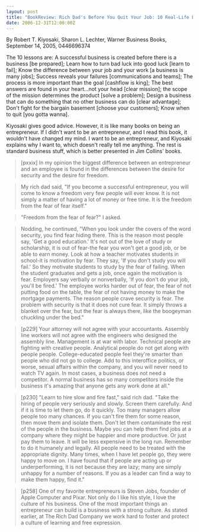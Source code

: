 ```yaml
---
layout: post
title: "BookReview: Rich Dad's Before You Quit Your Job: 10 Real-Life Lessons Every Entrepreneur Should Know About Building a Multimillion-Dollar Business"
date: 2006-12-31T12:00:00Z
---
```

By Robert T. Kiyosaki, Sharon L. Lechter, Warner Business Books, September 14, 2005, 0446696374

The 10 lessons are: A successful business is created before there
is a business [be prepared]; Learn how to turn bad luck into good luck
[learn to fail]; Know the difference between your job and your work
[a business is many jobs]; Success reveals your failures
[communications and teams]; The process is more important than the
goal [cashflow is king]; The best answers are found in your
heart...not your head [clear mission]; the scope of the mission
determines the product [solve a problem]; Design a business that can
do something that no other business can do [clear advantage]; Don't
fight for the bargain basement [choose your customers]; Know when to
quit [you gotta wanna].

Kiyosaki gives good advice.  However, it is like many books on being
an entrepreneur.  If I didn't want to be an entrepreneur, and
I read this book, it wouldn't have changed my mind.  I want to be an
entrepreneur, and Kiyosaki explains why I want to, which doesn't
really tell me anything.  The rest is standard business stuff, which
is better presented in Jim Collins' books.


> [pxxix] In my opinion the biggest difference between an entrepreneur
> and an employee is found in the differences between the desire for
> security and the desire for freedom.



> My rich dad said, "If you become a successful entrepreneur, you will
> come to know a freedom very few people will ever know. It is not
> simply a matter of having a lot of money or free time. It is the
> freedom from the fear of fear itself."



> "Freedom from the fear of fear?" I asked.



> Nodding, he continued, "When you look under the covers of the word
> security, you find fear hiding there. This is the reason most people
> say, 'Get a good education.' It's not out of the love of study or
> scholarship, it is out of fear-the fear you won't get a good job, or
> be able to earn money. Look at how a teacher motivates students in
> school-it is motivation by fear. They say, 'If you don't study you
> will fail.' So they motivate students to study by the fear of
> failing. When the student graduates and gets a job, once again the
> motivation is fear. Employers say verbally or nonverbally, 'If you
> don't do your job, you'll be fired.' The employee works harder out of
> fear, the fear of not putting food on the table, the fear of not
> having money to make the mortgage payments. The reason people crave
> security is fear. The problem with security is that it does not cure
> fear. It simply throws a blanket over the fear, but the fear is always
> there, like the boogeyman chuckling under the bed."



> [p229] Your attorney will not agree with your accountants. Assembly
> line workers will not agree with the engineers who designed the
> assembly line. Management is at war with labor. Technical people are
> fighting with creative people. Analytical people do not get along with
> people people. College-educated people feel they're smarter than
> people who did not go to college. Add to this interoffice politics, or
> worse, sexual affairs within the company, and you will never need to
> watch TV again. In most cases, a business does not need a
> competitor. A normal business has so many competitors inside the
> business it's amazing that anyone gets any work done at all." 



> [p230] "Learn to hire slow and fire fast," said rich dad. "Take the
> hiring of people very seriously and slowly. Screen them carefully. And if
> it is time to let them go, do it quickly. Too many managers allow people
> too many chances. If you can't fire them for some reason, then move them
> and isolate them. Don't let them contaminate the rest of the people in
> the business. Maybe you can help them find jobs at a company where
> they might be happier and more productive. Or just pay them to
> leave. It will be less expensive in the long run. Remember to do it
> humanely and legally. All people need to be treated with the
> appropriate dignity. Many times, when I have let people go, they
> were happy to move on. I have found that if people are acting up or
> underperforming, it is not because they are lazy; many are simply
> unhappy for a number of reasons. If you as a leader can find a way to
> make them happy, find it." 



> [p258] One of my favorite entrepreneurs is Steven Jobs, founder of
> Apple Computer and Pixar. Not only do I like his style, I love the
> culture of his business. One of the most important things an
> entrepreneur can build is a business with a strong culture. As
> stated earlier, at The Rich Dad Company we work hard to foster and
> protect a culture of learning and free expression. 
> 



